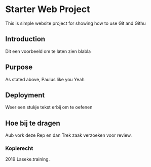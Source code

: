 # Starter Web Project

This is simple website project for showing how to use Git and Githu

## Introduction

Dit een voorbeeld om te laten zien blabla

## Purpose

As stated above, Paulus like you Yeah

## Deployment

Weer een stukje tekst erbij om te oefenen

## Hoe bij te dragen

Aub vork deze Rep en dan Trek zaak verzoeken voor review.


### Kopierecht

2019 Laseke.training.